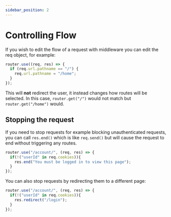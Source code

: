 ```yaml
---
sidebar_position: 2
---
```


# Controlling Flow

If you wish to edit the flow of a request with middleware you can edit the req object, for example:

```javascript
router.use((req, res) => {
  if (req.url.pathname == "/") {
    req.url.pathname = "/home";
  }
});
```

This will **not** redirect the user, it instead changes how routes will be selected. In this case, `router.get("/")` would not match but `router.get("/home")` would.

## Stopping the request

If you need to stop requests for example blocking unauthenticated requests, you can call `res.end()` which is like `req.send()` but will cause the request to end without triggering any routes.

```javascript
router.use("/account/", (req, res) => {
  if(!("userId" in req.cookies)){
    res.end("You must be logged in to view this page");
  }
});
```

You can also stop requests by redirecting them to a different page:

```javascript
router.use("/account/", (req, res) => {
  if(!("userId" in req.cookies)){
    res.redirect("/login");
  }
});
```
